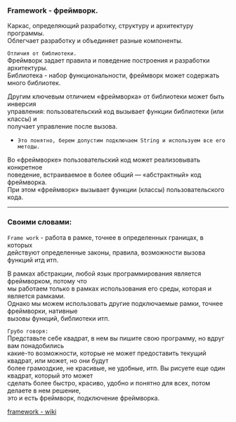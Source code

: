 ### Framework - фреймворк.  

Каркас, определяющий разработку, структуру и архитектуру программы.  
Облегчает разработку и объединяет разные компоненты.  


`Отличия от библиотеки.`  
Фреймворк задает правила и поведение построения и разработки архитектуры.  
Библиотека - набор функциональности, фреймворк может содержать много библиотек.  


Другим ключевым отличием «фреймворка» от библиотеки может быть инверсия  
управления: пользовательский код вызывает функции библиотеки (или классы) и  
получает управление после вызова.  

- `Это понятно, берем допустим подключаем String и используем все его методы.`

Во «фреймворке» пользовательский код может реализовывать конкретное  
поведение, встраиваемое в более общий — «абстрактный» код фреймворка.  
При этом «фреймворк» вызывает функции (классы) пользовательского кода.  

- - -  

### Своими словами:  
`Frame work` - работа в рамке, точнее в определенных границах, в которых  
действуют определенные законы, правила, возможности вызова функций итд итп.  

В рамках абстракции, любой язык программирования является фреймворком, потому что  
мы работаем только в рамках использования его среды, которая и является рамками.  
Однако мы можем использовать другие подключаемые рамки, точнее фреймворки, нативные  
вызовы функций, библиотеки итп.  

`Грубо говоря:`  
Представьте себе квадрат, в нем вы пишите свою программу, но вдруг вам понадобились  
какие-то возможности, которые не может предоставить текущий квадрат, или может, но они будут  
более грамоздкие, не красивые, не удобные, итп. Вы рисуете еще один квадрат, который это может  
сделать более быстро, красиво, удобно и понятно для всех, потом делаете в нем решение,  
это и есть фреймворк, подключение фреймворка.  


[framework - wiki](https://ru.wikipedia.org/wiki/%D0%A4%D1%80%D0%B5%D0%B9%D0%BC%D0%B2%D0%BE%D1%80%D0%BA)  